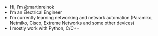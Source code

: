 - Hi, I’m @martinreinok
- I’m an Electrical Engineer
- I’m currently learning networking and network automation (Paramiko, Netmiko, Cisco, Extreme Networks and some other devices)
- I mostly work with Python, C/C++
